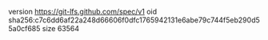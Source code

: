 version https://git-lfs.github.com/spec/v1
oid sha256:c7c6dd6af22a248d66606f0dfc1765942131e6abe79c744f5eb290d55a0cf685
size 63564
